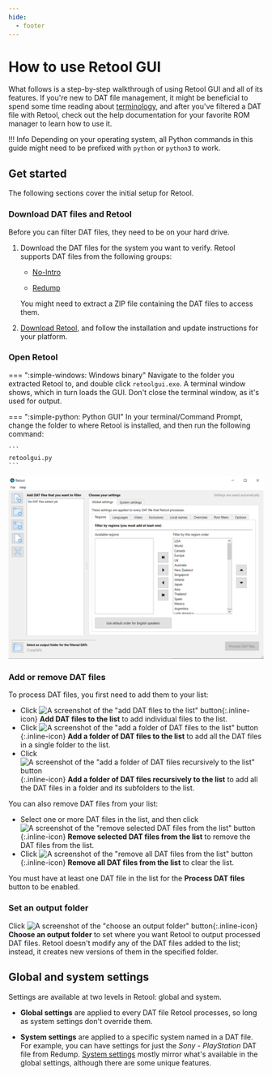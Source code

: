 ```yaml
---
hide:
  - footer
---
```


# How to use Retool GUI

What follows is a step-by-step walkthrough of using Retool GUI and all of its features. If
you're new to DAT file management, it might be beneficial to spend some time reading about
[terminology](terminology.md), and after you've filtered a DAT file with Retool, check
out the help documentation for your favorite ROM manager to learn how to use it.

!!! Info
    Depending on your operating system, all Python commands in this guide might need to be
    prefixed with `python` or `python3` to work.

## Get started

The following sections cover the initial setup for Retool.

### Download DAT files and Retool

Before you can filter DAT files, they need to be on your hard drive.

1.  Download the DAT files for the system you want to verify. Retool supports DAT files
    from the following groups:

    * [No-Intro](https://datomatic.no-intro.org/index.php?page=download)

    * [Redump](http://redump.org/downloads/)

    You might need to extract a ZIP file containing the DAT files to access them.

1.  [Download Retool](download.md), and follow the installation and update instructions for
    your platform.

### Open Retool

=== ":simple-windows: Windows binary"
    Navigate to the folder you extracted Retool to, and double click `retoolgui.exe`. A
    terminal window shows, which in turn loads the GUI. Don't close the terminal window,
    as it's used for output.

=== ":simple-python: Python GUI"
    In your terminal/Command Prompt, change the folder to where Retool is installed, and
    then run the following command:

    ```
    retoolgui.py
    ```

![A screenshot of the main Retool screen](images/main-app.png)

### Add or remove DAT files

To process DAT files, you first need to add them to your list:

* Click ![A screenshot of the "add DAT files to the list" button](images/icons8-add-list-80.png){:.inline-icon}
  **Add DAT files to the list** to add individual files to the list.
* Click ![A screenshot of the "add a folder of DAT files to the list" button](images/icons8-add-folder-80.png){:.inline-icon}
  **Add a folder of DAT files to the list** to add all the DAT files in a single folder to the
  list.
* Click ![A screenshot of the "add a folder of DAT files recursively to the list" button](images/icons8-recursive-folder-80.png){:.inline-icon}
  **Add a folder of DAT files recursively to the list** to add all the DAT files in a folder
  and its subfolders to the list.

You can also remove DAT files from your list:

* Select one or more DAT files in the list, and then click
  ![A screenshot of the "remove selected DAT files from the list" button](images/icons8-delete-file-80.png){:.inline-icon}
  **Remove selected DAT files from the list** to remove the DAT files from the list.
* Click ![A screenshot of the "remove all DAT files from the list" button](images/icons8-restart-80.png){:.inline-icon}
  **Remove all DAT files from the list** to clear the list.

You must have at least one DAT file in the list for the **Process DAT files** button to
be enabled.

### Set an output folder

Click ![A screenshot of the "choose an output folder" button](images/icons8-live-folder-80.png){:.inline-icon}
**Choose an output folder** to set where you want Retool to output processed DAT files.
Retool doesn't modify any of the DAT files added to the list; instead, it creates new
versions of them in the specified folder.

## Global and system settings

Settings are available at two levels in Retool: global and system.

* **Global settings** are applied to every DAT file Retool processes, so long as system
  settings don't override them.

* **System settings** are applied to a specific system named in a DAT file. For example,
  you can have settings for just the _Sony - PlayStation_ DAT file from Redump.
  [System settings](how-to-use-retool-gui-system-settings.md) mostly mirror what's
  available in the global settings, although there are some unique features.
